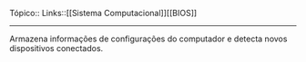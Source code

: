 Tópico::
Links::[[Sistema Computacional]][[BIOS]]

---
Armazena informações de configurações do computador e detecta novos dispositivos conectados.